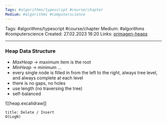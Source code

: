 ```yaml
---
Tags: #algorithms/typescript #course/chapter
Medium: #algorithms #computerscience
---
```

Tags: #algorithms/typescript #course/chapter
Medium: #algorithms #computerscience 
Created: 27.02.2023 18:20
Links: [primagen-heaps](https://theprimeagen.github.io/fem-algos/lessons/trees/heaps)
___

### Heap Data Structure

- _MaxHeap_ -> maximum item is the root
- _MinHeap_ -> minimum ...
- every single node is filled in from the left to the right, always tree level, and always complete at each level
- there is no gaps, no holes
- use length (no traversing the tree)
- self-balanced

![[heap.excalidraw]]

```ad-info
title: Delete / Insert
O(LogN)
```

